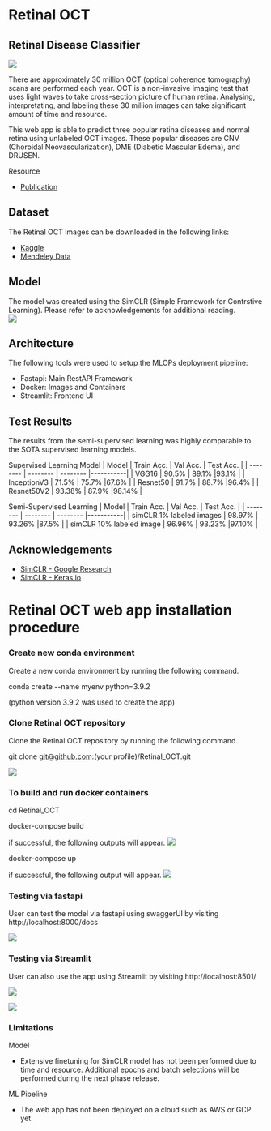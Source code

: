 # Retinal OCT

##   Retinal Disease Classifier
![](https://i.imgur.com/2HBIIJd.png)

There are approximately 30 million OCT (optical coherence tomography) scans are performed each year. OCT is a non-invasive imaging test that uses light waves to take cross-section picture of human retina. Analysing, interpretating, and labeling these 30 million images can take significant amount of time and resource. 

This web app is able to predict three popular retina diseases and normal retina using unlabeled OCT images. These popular diseases are CNV (Choroidal Neovascularization), DME (Diabetic Mascular Edema), and DRUSEN. 

Resource
- [Publication](https://www.cell.com/cell/fulltext/S0092-8674(18)30154-5)


## Dataset
The Retinal OCT images can be downloaded in the following links:
- [Kaggle](https://www.kaggle.com/code/paultimothymooney/detect-retina-damage-from-oct-images/notebook)
- [Mendeley Data](https://data.mendeley.com/datasets/rscbjbr9sj/2)

## Model 
The model was created using the SimCLR (Simple Framework for Contrstive Learning). Please refer to acknowledgements for additional reading.  
![](https://i.imgur.com/QhfGuOV.gif)

## Architecture 
The following tools were used to setup the MLOPs deployment pipeline:
- Fastapi: Main RestAPI Framework
- Docker: Images and Containers
- Streamlit: Frontend UI

## Test Results
The results from the semi-supervised learning was highly comparable to the SOTA supervised learning models. 

Supervised Learning Model
| Model         | Train Acc. | Val Acc. | Test Acc. |
| --------      | --------   | -------- |-----------|
| VGG16         | 90.5%      | 89.1%    |93.1%      |
| InceptionV3   | 71.5%      | 75.7%    |67.6%      |
| Resnet50      | 91.7%      | 88.7%    |96.4%      |
| Resnet50V2    | 93.38%     | 87.9%    |98.14%     |



Semi-Supervised Learning
| Model                     | Train Acc.  | Val Acc. | Test Acc. |
| --------                  | --------    | -------- |-----------|
| simCLR 1% labeled images  | 98.97%      | 93.26%   |87.5%      |
| simCLR 10% labeled image  | 96.96%      | 93.23%   |97.10%     |


## Acknowledgements
- [SimCLR - Google Research](https://github.com/google-research/simclr)
- [SimCLR - Keras.io](https://keras.io/examples/vision/semisupervised_simclr/)

# Retinal OCT web app installation procedure

### Create new conda environment
Create a new conda environment by running the following command. 

conda create --name myenv python=3.9.2 

(python version 3.9.2 was used to create the app)

### Clone Retinal OCT repository
Clone the Retinal OCT repository by running the following command.

git clone git@github.com:(your profile)/Retinal_OCT.git

![](https://i.imgur.com/gem7aqh.png)


### To build and run docker containers

cd Retinal_OCT

docker-compose build

if successful, the following outputs will appear.
![](https://i.imgur.com/VohZc1i.png)

docker-compose up

if successful, the following output will appear.
![](https://i.imgur.com/9a5OIQi.png)




### Testing via fastapi

User can test the model via fastapi using swaggerUI by visiting http://localhost:8000/docs

![](https://i.imgur.com/zWMuIG0.png)


### Testing via Streamlit
User can also use the app using Streamlit by visiting http://localhost:8501/

![](https://i.imgur.com/SyLOjfJ.png)

![](https://i.imgur.com/LoNkrtv.png)


### Limitations

Model 
- Extensive finetuning for SimCLR model has not been performed due to time and resource. Additional epochs and batch selections will be performed during the next phase release. 


ML Pipeline
- The web app has not been deployed on a cloud such as AWS or GCP yet.  